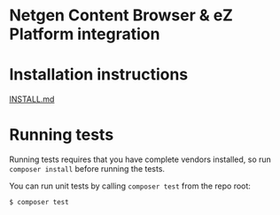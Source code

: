 Netgen Content Browser & eZ Platform integration
================================================

# Installation instructions

[INSTALL.md](INSTALL.md)

# Running tests

Running tests requires that you have complete vendors installed, so run
`composer install` before running the tests.

You can run unit tests by calling `composer test` from the repo root:

```
$ composer test
```
